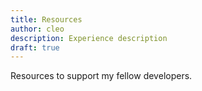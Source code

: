 ```yaml
---
title: Resources
author: cleo
description: Experience description
draft: true
---
```


Resources to support my fellow developers.
